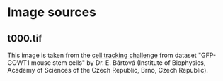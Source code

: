 # Image sources
## t000.tif
This image is taken from the [cell tracking challenge](http://celltrackingchallenge.net/2d-datasets/) from dataset "GFP-GOWT1 mouse stem cells" by Dr. E. Bártová (Institute of Biophysics, Academy of Sciences of the Czech Republic, Brno, Czech Republic).
